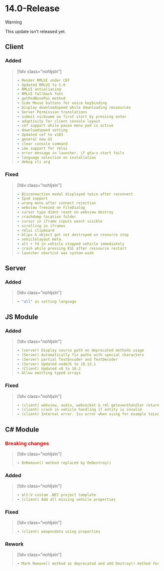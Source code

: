 # 14.0-Release

> [!WARNING]
> This update isn't released yet.

## Client

### Added

> [!div class="nohljsln"]
> ```yaml
> - Render RMLUI under CEF
> - Updated RMLUI to 5.0
> - RMLUI antialiasing
> - RMLUI fallback font
> - getPedBonePos method
> - Side Mouse buttons for voice keybinding
> - Display downloadspeed while downloading ressources
> - Server Permission translations
> - submit nickname on first start by pressing enter
> - adaptivity for client console layout
> - cef support while pause menu ped is active
> - downloadspeed setting
> - Updated cef to v103
> - general new UI
> - clear console command
> - ime support for rmlui
> - error message in launcher, if gta:v start fails
> - language selection on installation
> - debug cli arg
> ```

### Fixed

> [!div class="nohljsln"]
> ```yaml
> - Disconnection modal displayed twice after reconnect
> - Ipv6 support
> - wrong menu after connect rejection
> - webview freezed on FileDialog
> - cursor type didnt reset on webview destroy
> - crashdump location folder
> - cursor in iframe inputs wasnt visible
> - scrolling in iframes
> - rmlui clipboard
> - blips & object got not destroyed on resource stop
> - vehiclelayout meta
> - alt + f4 in vehicle stopped vehicle immediately
> - crash while pressing ESC after ressource restart
> - launcher shortcut was system wide
> ```

## Server

### Added

> [!div class="nohljsln"]
> ```yaml
> - "all" as setting language
> ```

## JS Module

### Added
> [!div class="nohljsln"]
> ```yaml
> - (server) Display source path on deprecated methods usage
> - (Server) Automatically fix paths with special characters
> - (Server) partial TextEncoder and TextDecoder
> - (Server) Updated nodeJS to 18.13.1
> - (Client) Updated v8 to 10.2
> - Allow emitting typed arrays
> ```

### Fixed
> [!div class="nohljsln"]
> ```yaml
> - (client) webview, audio, websocket & rml geteventhandler returned removed ones
> - (client) crash in vehicle handling if entity is invalid
> - (client) Internal error. Icu error when using for example toLocaleString
> ```

## C# Module

### <span style="color: red;">Breaking changes</span>

> [!div class="nohljsln"]
> ```yaml
> - OnRemove() method replaced by OnDestroy()
> ```

### Added
> [!div class="nohljsln"]
> ```yaml
> - alt:V custom .NET project template 
> - (client) Add all missing vehicle properties
> ```

### Fixed
> [!div class="nohljsln"]
> ```yaml
> - (client) weapondata using properties
> ```

### Rework
> [!div class="nohljsln"]
> ```yaml
> - Mark Remove() method as deprecated and add Destroy() method for consistent alt:V api
> ```